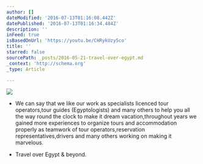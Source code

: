 ```yaml
---
author: []
dateModified: '2016-07-13T01:16:08.442Z'
datePublished: '2016-07-13T01:16:34.484Z'
description: ''
inFeed: true
isBasedOnUrl: 'https://youtu.be/CHRykUzy5co'
title: ''
starred: false
sourcePath: _posts/2016-05-21-travel-over-egypt.md
_context: 'http://schema.org'
_type: Article

---
```

![](https://the-grid-user-content.s3-us-west-2.amazonaws.com/24beacd2-4f47-449f-91b1-3c610b813441.jpg)

* We can say that we like our work as specialists licenced tour operators,tour guides (Egyptologists) and many others to help you all the way round the clock to make it dream vacation,throughout years we gained more experiences to organize tours and accommodation properly as teamwork of tour operators,reservation representatives,drivers and many others working on making it marvelous. 

* Travel over Egypt & beyond.